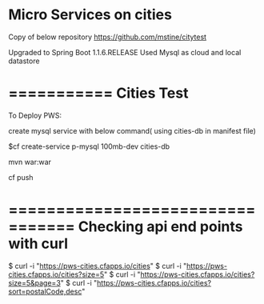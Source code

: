 Micro Services on cities
=======================
Copy of below repository
https://github.com/mstine/citytest

Upgraded to Spring Boot 1.1.6.RELEASE
Used Mysql as cloud and local datastore

===========
Cities Test
===========

To Deploy PWS:

create mysql service with below command( using cities-db in manifest file)

$cf create-service p-mysql 100mb-dev cities-db

mvn war:war

cf push

=================================
Checking api end points with curl
=================================

$ curl -i "https://pws-cities.cfapps.io/cities"
$ curl -i "https://pws-cities.cfapps.io/cities?size=5"
$ curl -i "https://pws-cities.cfapps.io/cities?size=5&page=3"
$ curl -i "https://pws-cities.cfapps.io/cities?sort=postalCode,desc"
